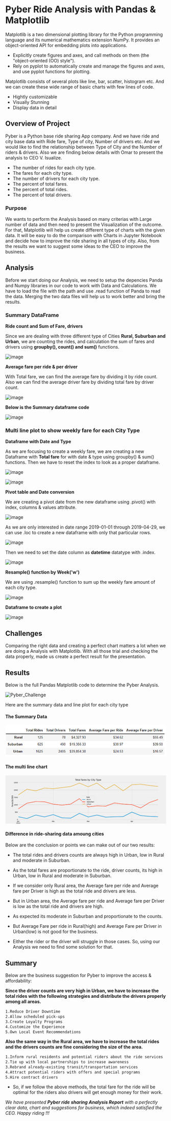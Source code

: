 # Pyber Ride Analysis with Pandas & Matplotlib

Matplotlib is a two dimensional plotting library for the Python programming language and its numerical mathematics extension NumPy. It provides an object-oriented API for embedding plots into applications.

* Explicitly create figures and axes, and call methods on them (the "object-oriented (OO) style").
* Rely on pyplot to automatically create and manage the figures and axes, and use pyplot functions for plotting.

Matplotlib consists of several plots like line, bar, scatter, histogram etc. And we can create these wide range of basic charts with few lines of code.

* Hightly customizable
* Visually Stunning
* Display data in detail


## Overview of Project

Pyber is a Python base ride sharing App company. And we have ride and city base data with Ride fare, Type of city, Number of drivers etc. And we would like to find the relationship between Type of City and the Number of riders & drivers. Also we are finding below details with Omar to present the analysis to CEO V. Isualize.

  *	The number of rides for each city type.
  *	The fares for each city type.
  *	The number of drivers for each city type.
  *	The percent of total fares.
  *	The percent of total rides.
  *	The percent of total drivers.
 
### Purpose

We wants to perform the Analysis based on many criterias with Large number of data and then need to present the Visualization of the outcome. For that, Matplotlib will help us create different type of charts with the given data. It will be easy to do the comparison with Charts in Jupyter Notebook and decide how to improve the ride sharing in all types of city. Also, from the results we want to suggest some ideas to the CEO to improve the business. 

## Analysis 

Before we start doing our Analysis, we need to setup the depencies Panda and Numpy libraries in our code to work with Data and Calculations. We have to load the file  with the path and use .read function of Panda to read the data. Merging the two data files will help us to work better and bring the results. 

### Summary DataFrame

**Ride count and Sum of Fare, drivers**

Since we are dealing with three different type of Cities **Rural, Suburban and Urban**, we are counting the rides, and calculation the sum of fares and drivers using **groupby(), count() and sum()** functions. 

![image](https://user-images.githubusercontent.com/85472349/126057526-e459c1d1-bacf-463b-ae5a-a42b06b266e9.png)

**Average fare per ride & per driver**

With Total fare, we can find the average fare by dividing it by ride count. Also we can find the average driver fare by dividing total fare by driver count. 

![image](https://user-images.githubusercontent.com/85472349/126057568-e3135733-4b35-4b51-ad29-20d8fa6a90e8.png)

**Below is the Summary dataframe code**

![image](https://user-images.githubusercontent.com/85472349/126057614-c4e300de-9776-4179-ab4b-ad5fcb7e9b08.png)

### Multi line plot to show weekly fare for each City Type
	
**Dataframe with Date and Type**

As we are focusing to create a weekly fare, we are creating a new Dataframe with **Total fare** for with date & type using groupby() & sum() functions. Then we have to reset the index to look as a proper dataframe.

![image](https://user-images.githubusercontent.com/85472349/126057643-14e22f15-520c-4c9d-800f-fc0d47f47913.png)

![image](https://user-images.githubusercontent.com/85472349/126057653-e28bc393-0abe-4d05-bc83-94f97beefa8b.png)

**Pivot table and Date conversion**

We are creating a pivot date from the new dataframe using .pivot() with index, columns & values attribute. 

![image](https://user-images.githubusercontent.com/85472349/126057665-cedd6039-6994-447c-8a11-13d59639e527.png)

As we are only interested in date range 2019-01-01 through 2019-04-29, we can use .loc to create a new dataframe with only that particular rows. 

![image](https://user-images.githubusercontent.com/85472349/126057673-d8891a26-317c-46ef-a0e3-376ce92402a4.png)

Then we need to set the date column as **datetime** datatype with .index.

![image](https://user-images.githubusercontent.com/85472349/126057684-0e5b8ba3-e880-4289-b48e-c081bf7b45e7.png)

**Resample() function by Week('w')**

We are using .resample() function to sum up the weekly fare amount of each city type.

![image](https://user-images.githubusercontent.com/85472349/126057692-589f35c3-cec1-4fd9-a82f-5d1561a6514b.png)

**Dataframe to create a plot**
 
![image](https://user-images.githubusercontent.com/85472349/126057711-ceb2e7b3-bdfe-4740-b8a7-1f29c55757c1.png)

## Challenges

Comparing the right data and creating a perfect chart matters a lot when we are doing a Analysis with Matplotlib. With all those trial and checking the data properly, made us create a perfect result for the presentation.

## Results

Below is the full Pandas Matplotlib code to determine the Pyber Analysis. 

![Pyber_Challenge](https://github.com/saranyadurairaju/Module5-Final-Assignment-Analysis/blob/main/PyBer_Challenge.ipynb)

Here are the summary data and line plot for each city type

#### The Summary Data

![Summary_Data](https://github.com/saranyadurairaju/Module5-Final-Assignment-Analysis/blob/main/Summary_df.png)

#### The multi line chart

![Multi_line_chart](https://github.com/saranyadurairaju/Module5-Final-Assignment-Analysis/blob/main/analysis/PyBer_fare_summary.png)


#### Difference in ride-sharing data amoung cities

Below are the conclusion or points we can make out of our two results:

* The total rides and drivers counts are always high in Urban, low in Rural and moderate in Suburban.

* As the total fares are proportionate to the ride, driver counts, its high in Urban, low in Rural and moderate in Suburban.

* If we consider only Rural area, the Average fare per ride and Average fare per Driver is high as the total ride and drivers are less. 

* But in Urban area, the Average fare per ride and Average fare per Driver is low as the total ride and drivers are high. 

* As expected its moderate in Suburban and proportionate to the counts. 

* But Average Fare per ride in Rural(high) and Average Fare per Driver in Urban(low) is not good for the business. 

* Either the rider or the driver will struggle in those cases. So, using our Analysis we need to find some solution for that. 

## Summary

Below are the business suggestion for Pyber to improve the access & affordability:

**Since the driver counts are very high in Urban, we have to increase the total rides with the following strategies and distribute the drivers properly among all areas.**

	1.Reduce Driver Downtime 
	2.Allow scheduled pick-ups 
	3.Create Loyalty Programs 
	4.Customize the Experience
	5.Own Local Event Recommendations
	
**Also the same way in the Rural area, we have to increase the total rides and the drivers counts are fine considering the size of the area.**
 
	1.Inform rural residents and potential riders about the ride services 
	2.Tie up with local partnerships to increase awareness
	3.Rebrand already-existing transit/transportation services 
	4.Attract potential riders with offers and special programs
	5.Hire contract drivers

* So, if we follow the above methods, the total fare for the ride will be optimal for the riders also drivers will get enough money for their work.  

_We have presented **Pyber ride sharing Analysis Report** with a perfectly clear data, chart and suggestions for business, which indeed satisfied the CEO. Happy riding !!!_
